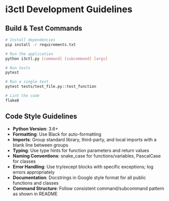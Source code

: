 # i3ctl Development Guidelines

## Build & Test Commands
```bash
# Install dependencies
pip install -r requirements.txt

# Run the application
python i3ctl.py [command] [subcommand] [args]

# Run tests
pytest

# Run a single test
pytest tests/test_file.py::test_function

# Lint the code
flake8
```

## Code Style Guidelines
- **Python Version**: 3.6+
- **Formatting**: Use Black for auto-formatting
- **Imports**: Group standard library, third-party, and local imports with a blank line between groups
- **Typing**: Use type hints for function parameters and return values
- **Naming Conventions**: snake_case for functions/variables, PascalCase for classes
- **Error Handling**: Use try/except blocks with specific exceptions; log errors appropriately
- **Documentation**: Docstrings in Google style format for all public functions and classes
- **Command Structure**: Follow consistent command/subcommand pattern as shown in README